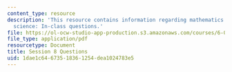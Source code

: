 ```yaml
---
content_type: resource
description: 'This resource contains information regarding mathematics for computer
  science: In-class questions.'
file: https://ol-ocw-studio-app-production.s3.amazonaws.com/courses/6-042j-mathematics-for-computer-science-spring-2015/1dae1c64673518361254dea1024783e5_MIT6_042JS15_cp8.pdf
file_type: application/pdf
resourcetype: Document
title: Session 8 Questions
uid: 1dae1c64-6735-1836-1254-dea1024783e5
---
```

